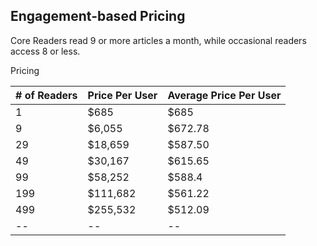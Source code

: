 Engagement-based Pricing
--
Core Readers read 9 or more articles a month, while occasional readers access 8 or less.

Pricing

|# of Readers|Price Per User|Average Price Per User|
|--|--|--|
|1 	| $685 	| $685 |
|9 	| $6,055 | 	$672.78|
|29 	| $18,659 	| $587.50|
|49 	| $30,167 	| $615.65|
|99 	| $58,252 	| $588.4|
|199 	| $111,682 	| $561.22|
|499 	| $255,532 	| $512.09|
|--|--|--|
